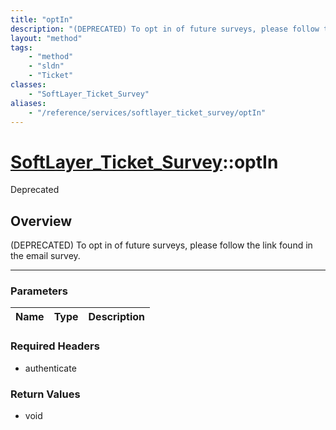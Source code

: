 ```yaml
---
title: "optIn"
description: "(DEPRECATED) To opt in of future surveys, please follow the link found in the email survey."
layout: "method"
tags:
    - "method"
    - "sldn"
    - "Ticket"
classes:
    - "SoftLayer_Ticket_Survey"
aliases:
    - "/reference/services/softlayer_ticket_survey/optIn"
---
```

# [SoftLayer_Ticket_Survey](/reference/services/SoftLayer_Ticket_Survey)::optIn

<div class="deprecated"><span class="deprecation-label">Deprecated </span></div>




## Overview 
(DEPRECATED) To opt in of future surveys, please follow the link found in the email survey. 

-----

### Parameters 
|Name | Type | Description |
| --- | --- | --- |


### Required Headers
* authenticate


### Return Values
* void




